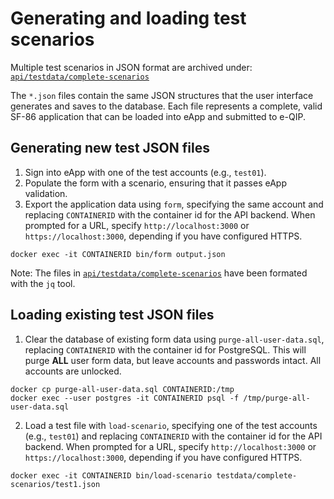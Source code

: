 # Generating and loading test scenarios

Multiple test scenarios in JSON format are archived under:
[`api/testdata/complete-scenarios`](../api/testdata/complete-scenarios)

The `*.json` files contain the same JSON structures that the user interface generates and saves to the database. Each file represents a complete, valid SF-86 application that can be loaded into eApp and submitted to e-QIP.

## Generating new test JSON files

1. Sign into eApp with one of the test accounts (e.g., `test01`). 
1. Populate the form with a scenario, ensuring that it passes eApp validation.
1. Export the application data using `form`, specifying the same account and replacing `CONTAINERID` with the container id for the API backend. When prompted for a URL, specify `http://localhost:3000` or `https://localhost:3000`, depending if you have configured HTTPS.
```
docker exec -it CONTAINERID bin/form output.json
```


Note: The files in [`api/testdata/complete-scenarios`](../api/testdata/complete-scenarios) have been formated with the `jq` tool.

## Loading existing test JSON files

1. Clear the database of existing form data using `purge-all-user-data.sql`, replacing `CONTAINERID` with the container id for PostgreSQL. This will purge **ALL** user form data, but leave accounts and passwords intact. All accounts are unlocked.
```
docker cp purge-all-user-data.sql CONTAINERID:/tmp
docker exec --user postgres -it CONTAINERID psql -f /tmp/purge-all-user-data.sql
```

2. Load a test file with `load-scenario`, specifying one of the test accounts (e.g., `test01`) and replacing `CONTAINERID` with the container id for the API backend. When prompted for a URL, specify `http://localhost:3000` or `https://localhost:3000`, depending if you have configured HTTPS.
```
docker exec -it CONTAINERID bin/load-scenario testdata/complete-scenarios/test1.json
```

